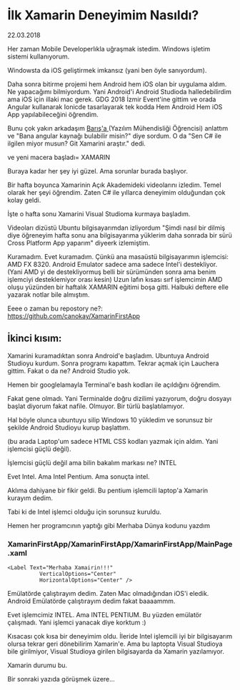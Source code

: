 # İlk Xamarin Deneyimim Nasıldı?

22.03.2018

Her zaman Mobile Developerlıkla uğraşmak istedim. Windows işletim sistemi kullanıyorum. 

Windowsta da iOS geliştirmek imkansız (yani ben öyle sanıyordum). 

Daha sonra bitirme projemi hem Android hem iOS olan bir uygulama aldım. 
Ne yapacağımı bilmiyordum. Yani Android'i Android Studioda halledebilirdim ama iOS için illaki mac gerek.
GDG 2018 İzmir Event'ine gittim ve orada Angular kullanarak Ionicde tasarlayarak tek kodda Hem Android Hem iOS App yapılabileceğini öğrendim.

Bunu çok yakın arkadaşım <a href="https://github.com/TheAvenqer"> Barış'a </a> (Yazılım Mühendisliği Öğrencisi) anlattım ve "Bana angular kaynağı bulabilir misin?" diye sordum. O da "Sen C# ile ilgilen miyor musun? Git Xamarini araştır." dedi.

ve yeni macera başladı= XAMARIN

Buraya kadar her şey iyi güzel. Ama sorunlar burada başlıyor.

Bir hafta boyunca Xamarinin Açık Akademideki videolarını izledim. Temel olarak her şeyi öğrendim. Zaten C# ile yıllarca deneyimim olduğundan çok kolay geldi.

İşte o hafta sonu Xamarini Visual Studioma kurmaya başladım.

Videoları dizüstü Ubuntu bilgisayarımdan izliyordum "Şimdi nasıl bir dilmiş diye öğreneyim hafta sonu ana bilgisayarıma yüklerim daha sonrada bir sürü Cross Platform App yaparım" diyeerk izlemiştim.

Kuramadım. Evet kuramadım. Çünkü ana masaüstü bilgisayarımın işlemcisi: AMD FX 8320. Android Emulator sadece ama sadece Intel'i destekliyor. (Yani AMD yi de destekliyormuş belli bir sürümünden sonra ama benim işlemciyi desteklemiyor orası kesin)
Uzun lafın kısası sırf işlemcimin AMD oluşu yüzünden bir haftalık XAMARIN eğitimi boşa gitti. Halbuki deftere elle yazarak notlar bile almıştım.

Eeee o zaman bu repostory ne?: https://github.com/canokay/XamarinFirstApp 

## İkinci kısım:

Xamarini kuramadıktan sonra Android'e başladım. Ubuntuya Android Studioyu kurdum. Sonra programı kapattım. Tekrar açmak için Lauchera gittim. Fakat o da ne? Android Studio yok.

Hemen bir googlelamayla Terminal'e bash kodları ile açıldığını öğrendim.

Fakat gene olmadı. Yani Terminalde doğru dizilimi yazıyorum, doğru dosyayı başlat diyorum fakat nafile. Olmuyor. Bir türlü başlatılamıyor.

Hal böyle olunca ubuntuyu silip Windows 10 yükledim ve sorunsuz bir şekilde Android Studioyu kurup başlattım.

 (bu arada Laptop'um sadece HTML CSS kodları yazmak için aldım. Yani işlemcisi güçlü değil).
 
 İşlemcisi güçlü değil ama bilin bakalım markası ne? INTEL
 
 Evet Intel. Ama Intel Pentium. Ama sonuçta intel.
 
 Aklıma dahiyane bir fikir geldi. Bu pentium işlemcili laptop'a Xamarin kurayım dedim. 
 
 Tabi ki de Intel işlemci olduğu için sorunsuz kuruldu. 
 
 Hemen her programcının yaptığı gibi Merhaba Dünya kodunu yazdım
 
 
 ### XamarinFirstApp/XamarinFirstApp/XamarinFirstApp/MainPage.xaml
 
 ``` xaml
 <Label Text="Merhaba Xamairin!!!" 
           VerticalOptions="Center" 
           HorizontalOptions="Center" />
 ```
 
 Emülatörde çalıştırayım dedim. Zaten Mac olmadığından iOS'i eledik. Android Emülatörde çalıştırayım dedim fakat baaaammm. 
 
 Evet işlemcimiz INTEL. Ama INTEL PENTIUM. Bu yüzden emülatör çalışmadı. Yani işlemci yanacak diye korktum :)
 
 Kısacası çok kısa bir deneyimim oldu. İleride Intel işlemcili iyi bir bilgisayarım olursa tekrar geri dönebilirim Xamarin'e. Ama bu laptopta Visual Studioya bile girilmiyor, Visual Studioya girilen bilgisayarda da Xamarin yazılamıyor.
 
 Xamarin durumu bu.
 
 Bir sonraki yazıda görüşmek üzere...
